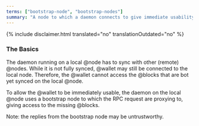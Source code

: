 ```yaml
---
terms: ["bootstrap-node", "bootstrap-nodes"]
summary: "A node to which a daemon connects to give immediate usability to wallets while syncing"
---
```


{% include disclaimer.html translated="no" translationOutdated="no" %}
### The Basics

The daemon running on a local @node has to sync with other (remote) @nodes. While it is not fully synced, @wallet may still be connected to the local node. Therefore, the @wallet cannot access the @blocks that are bot yet synced on the local @node.

To allow the @wallet to be immediately usable, the daemon on the local @node uses a bootstrap node to which the RPC request are proxying to, giving access to the missing @blocks.

Note: the replies from the bootstrap node may be untrustworthy.
